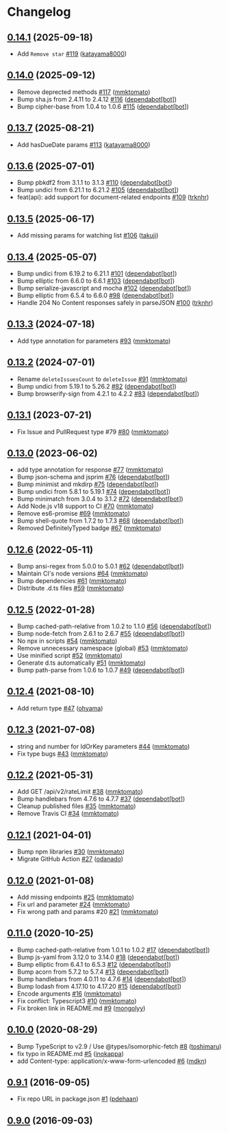 # Changelog

## [0.14.1](https://github.com/nulab/backlog-js/compare/0.14.0...0.14.1) (2025-09-18)

* Add `Remove star` [#119](https://github.com/nulab/backlog-js/pull/119) ([katayama8000](https://github.com/katayama8000))

## [0.14.0](https://github.com/nulab/backlog-js/compare/0.13.7...0.14.0) (2025-09-12)

* Remove deprected methods [#117](https://github.com/nulab/backlog-js/pull/117) ([mmktomato](https://github.com/mmktomato))
* Bump sha.js from 2.4.11 to 2.4.12 [#116](https://github.com/nulab/backlog-js/pull/116) ([dependabot[bot]](https://github.com/apps/dependabot))
* Bump cipher-base from 1.0.4 to 1.0.6 [#115](https://github.com/nulab/backlog-js/pull/115) ([dependabot[bot]](https://github.com/apps/dependabot))

## [0.13.7](https://github.com/nulab/backlog-js/compare/0.13.6...0.13.7) (2025-08-21)

* Add hasDueDate params [#113](https://github.com/nulab/backlog-js/pull/113) ([katayama8000](https://github.com/katayama8000))

## [0.13.6](https://github.com/nulab/backlog-js/compare/0.13.5...0.13.6) (2025-07-01)

* Bump pbkdf2 from 3.1.1 to 3.1.3 [#110](https://github.com/nulab/backlog-js/pull/110) ([dependabot[bot]](https://github.com/apps/dependabot))
* Bump undici from 6.21.1 to 6.21.2 [#105](https://github.com/nulab/backlog-js/pull/105) ([dependabot[bot]](https://github.com/apps/dependabot))
* feat(api): add support for document-related endpoints [#109](https://github.com/nulab/backlog-js/pull/109) ([trknhr](https://github.com/trknhr))

## [0.13.5](https://github.com/nulab/backlog-js/compare/0.13.4...0.13.5) (2025-06-17)

* Add missing params for watching list [#106](https://github.com/nulab/backlog-js/pull/106) ([takuji](https://github.com/takuji))

## [0.13.4](https://github.com/nulab/backlog-js/compare/0.13.3...0.13.4) (2025-05-07)

* Bump undici from 6.19.2 to 6.21.1 [#101](https://github.com/nulab/backlog-js/pull/101) ([dependabot[bot]](https://github.com/apps/dependabot))
* Bump elliptic from 6.6.0 to 6.6.1 [#103](https://github.com/nulab/backlog-js/pull/103) ([dependabot[bot]](https://github.com/apps/dependabot))
* Bump serialize-javascript and mocha [#102](https://github.com/nulab/backlog-js/pull/102) ([dependabot[bot]](https://github.com/apps/dependabot))
* Bump elliptic from 6.5.4 to 6.6.0 [#98](https://github.com/nulab/backlog-js/pull/98) ([dependabot[bot]](https://github.com/apps/dependabot))
* Handle 204 No Content responses safely in parseJSON [#100](https://github.com/nulab/backlog-js/pull/100) ([trknhr](https://github.com/trknhr))

## [0.13.3](https://github.com/nulab/backlog-js/compare/0.13.2...0.13.3) (2024-07-18)

* Add type annotation for parameters [#93](https://github.com/nulab/backlog-js/pull/93) ([mmktomato](https://github.com/mmktomato))

## [0.13.2](https://github.com/nulab/backlog-js/compare/0.13.1...0.13.2) (2024-07-01)

* Rename `deleteIssuesCount` to `deleteIssue` [#91](https://github.com/nulab/backlog-js/pull/91) ([mmktomato](https://github.com/mmktomato))
* Bump undici from 5.19.1 to 5.26.2 [#82](https://github.com/nulab/backlog-js/pull/82) ([dependabot[bot]](https://github.com/apps/dependabot))
* Bump browserify-sign from 4.2.1 to 4.2.2 [#83](https://github.com/nulab/backlog-js/pull/83) ([dependabot[bot]](https://github.com/apps/dependabot))

## [0.13.1](https://github.com/nulab/backlog-js/compare/0.13.0...0.13.1) (2023-07-21)

* Fix Issue and PullRequest type #79 [#80](https://github.com/nulab/backlog-js/pull/80) ([mmktomato](https://github.com/mmktomato))

## [0.13.0](https://github.com/nulab/backlog-js/compare/0.12.6...0.13.0) (2023-06-02)

* add type annotation for response [#77](https://github.com/nulab/backlog-js/pull/77) ([mmktomato](https://github.com/mmktomato))
* Bump json-schema and jsprim [#76](https://github.com/nulab/backlog-js/pull/76) ([dependabot[bot]](https://github.com/apps/dependabot))
* Bump minimist and mkdirp [#75](https://github.com/nulab/backlog-js/pull/75) ([dependabot[bot]](https://github.com/apps/dependabot))
* Bump undici from 5.8.1 to 5.19.1 [#74](https://github.com/nulab/backlog-js/pull/74) ([dependabot[bot]](https://github.com/apps/dependabot))
* Bump minimatch from 3.0.4 to 3.1.2 [#72](https://github.com/nulab/backlog-js/pull/72) ([dependabot[bot]](https://github.com/apps/dependabot))
* Add Node.js v18 support to CI [#70](https://github.com/nulab/backlog-js/pull/70) ([mmktomato](https://github.com/mmktomato))
* Remove es6-promise [#69](https://github.com/nulab/backlog-js/pull/69) ([mmktomato](https://github.com/mmktomato))
* Bump shell-quote from 1.7.2 to 1.7.3 [#68](https://github.com/nulab/backlog-js/pull/68) ([dependabot[bot]](https://github.com/apps/dependabot))
* Removed DefinitelyTyped badge [#67](https://github.com/nulab/backlog-js/pull/67) ([mmktomato](https://github.com/mmktomato))

## [0.12.6](https://github.com/nulab/backlog-js/compare/0.12.5...0.12.6) (2022-05-11)

* Bump ansi-regex from 5.0.0 to 5.0.1 [#62](https://github.com/nulab/backlog-js/pull/62) ([dependabot[bot]](https://github.com/apps/dependabot))
* Maintain CI's node versions [#64](https://github.com/nulab/backlog-js/pull/64) ([mmktomato](https://github.com/mmktomato))
* Bump dependencies [#61](https://github.com/nulab/backlog-js/pull/61) ([mmktomato](https://github.com/mmktomato))
* Distribute .d.ts files [#59](https://github.com/nulab/backlog-js/pull/59) ([mmktomato](https://github.com/mmktomato))

## [0.12.5](https://github.com/nulab/backlog-js/compare/0.12.4...0.12.5) (2022-01-28)

* Bump cached-path-relative from 1.0.2 to 1.1.0 [#56](https://github.com/nulab/backlog-js/pull/56) ([dependabot[bot]](https://github.com/apps/dependabot))
* Bump node-fetch from 2.6.1 to 2.6.7 [#55](https://github.com/nulab/backlog-js/pull/55) ([dependabot[bot]](https://github.com/apps/dependabot))
* No npx in scripts [#54](https://github.com/nulab/backlog-js/pull/54) ([mmktomato](https://github.com/mmktomato))
* Remove unnecessary namespace (global) [#53](https://github.com/nulab/backlog-js/pull/53) ([mmktomato](https://github.com/mmktomato))
* Use minified script [#52](https://github.com/nulab/backlog-js/pull/52) ([mmktomato](https://github.com/mmktomato))
* Generate d.ts automatically [#51](https://github.com/nulab/backlog-js/pull/51) ([mmktomato](https://github.com/mmktomato))
* Bump path-parse from 1.0.6 to 1.0.7 [#49](https://github.com/nulab/backlog-js/pull/49) ([dependabot[bot]](https://github.com/apps/dependabot))

## [0.12.4](https://github.com/nulab/backlog-js/compare/0.12.3...0.12.4) (2021-08-10)

* Add return type [#47](https://github.com/nulab/backlog-js/pull/47) ([ohyama](https://github.com/ohyama))

## [0.12.3](https://github.com/nulab/backlog-js/compare/0.12.2...0.12.3) (2021-07-08)

* string and number for IdOrKey parameters [#44](https://github.com/nulab/backlog-js/pull/44) ([mmktomato](https://github.com/mmktomato))
* Fix type bugs [#43](https://github.com/nulab/backlog-js/pull/43) ([mmktomato](https://github.com/mmktomato))

## [0.12.2](https://github.com/nulab/backlog-js/compare/0.12.1...0.12.2) (2021-05-31)

* Add GET /api/v2/rateLimit [#38](https://github.com/nulab/backlog-js/pull/38) ([mmktomato](https://github.com/mmktomato))
* Bump handlebars from 4.7.6 to 4.7.7 [#37](https://github.com/nulab/backlog-js/pull/37) ([dependabot[bot]](https://github.com/apps/dependabot))
* Cleanup published files [#35](https://github.com/nulab/backlog-js/pull/35) ([mmktomato](https://github.com/mmktomato))
* Remove Travis CI [#34](https://github.com/nulab/backlog-js/pull/34) ([mmktomato](https://github.com/mmktomato))

## [0.12.1](https://github.com/nulab/backlog-js/compare/0.12.0...0.12.1) (2021-04-01)

* Bump npm libraries [#30](https://github.com/nulab/backlog-js/pull/30) ([mmktomato](https://github.com/mmktomato))
* Migrate GitHub Action [#27](https://github.com/nulab/backlog-js/pull/27) ([odanado](https://github.com/odanado))

## [0.12.0](https://github.com/nulab/backlog-js/compare/0.11.0...0.12.0) (2021-01-08)

* Add missing endpoints [#25](https://github.com/nulab/backlog-js/pull/25) ([mmktomato](https://github.com/mmktomato))
* Fix url and parameter [#24](https://github.com/nulab/backlog-js/pull/24) ([mmktomato](https://github.com/mmktomato))
* Fix wrong path and params #20 [#21](https://github.com/nulab/backlog-js/pull/21) ([mmktomato](https://github.com/mmktomato))

## [0.11.0](https://github.com/nulab/backlog-js/compare/0.10.0...0.11.0) (2020-10-25)

* Bump cached-path-relative from 1.0.1 to 1.0.2 [#17](https://github.com/nulab/backlog-js/pull/17) ([dependabot[bot]](https://github.com/apps/dependabot))
* Bump js-yaml from 3.12.0 to 3.14.0 [#18](https://github.com/nulab/backlog-js/pull/18) ([dependabot[bot]](https://github.com/apps/dependabot))
* Bump elliptic from 6.4.1 to 6.5.3 [#12](https://github.com/nulab/backlog-js/pull/12) ([dependabot[bot]](https://github.com/apps/dependabot))
* Bump acorn from 5.7.2 to 5.7.4 [#13](https://github.com/nulab/backlog-js/pull/13) ([dependabot[bot]](https://github.com/apps/dependabot))
* Bump handlebars from 4.0.11 to 4.7.6 [#14](https://github.com/nulab/backlog-js/pull/14) ([dependabot[bot]](https://github.com/apps/dependabot))
* Bump lodash from 4.17.10 to 4.17.20 [#15](https://github.com/nulab/backlog-js/pull/15) ([dependabot[bot]](https://github.com/apps/dependabot))
* Encode arguments [#16](https://github.com/nulab/backlog-js/pull/16) ([mmktomato](https://github.com/mmktomato))
* Fix conflict: Typescript3 [#10](https://github.com/nulab/backlog-js/pull/10) ([mmktomato](https://github.com/mmktomato))
* Fix broken link in README.md [#9](https://github.com/nulab/backlog-js/pull/9) ([mongolyy](https://github.com/mongolyy))

## [0.10.0](https://github.com/nulab/backlog-js/compare/0.9.1...0.10.0) (2020-08-29)

* Bump TypeScript to v2.9 / Use @types/isomorphic-fetch [#8](https://github.com/nulab/backlog-js/pull/8) ([toshimaru](https://github.com/toshimaru))
* fix typo in README.md [#5](https://github.com/nulab/backlog-js/pull/5) ([inokappa](https://github.com/inokappa))
* add Content-type: application/x-www-form-urlencoded [#6](https://github.com/nulab/backlog-js/pull/6) ([mdkn](https://github.com/mdkn))

## [0.9.1](https://github.com/nulab/backlog-js/compare/0.9.0...0.9.1) (2016-09-05)

* Fix repo URL in package.json [#1](https://github.com/nulab/backlog-js/pull/1) ([pdehaan](https://github.com/pdehaan))

## [0.9.0](https://github.com/nulab/backlog-js/compare/a7fd61ed6d08...0.9.0) (2016-09-03)
